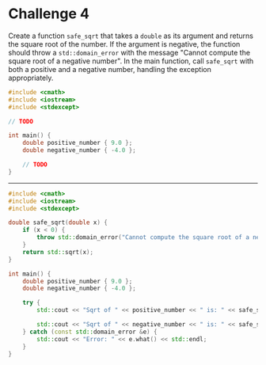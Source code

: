 # Challenge 4

Create a function `safe_sqrt` that takes a `double` as its argument and returns the square root of the number. If the argument is negative, the function should throw a `std::domain_error` with the message "Cannot compute the square root of a negative number". In the main function, call `safe_sqrt` with both a positive and a negative number, handling the exception appropriately.

```cpp
#include <cmath>
#include <iostream>
#include <stdexcept>

// TODO

int main() {
    double positive_number { 9.0 };
    double negative_number { -4.0 };

    // TODO
}
```

---

```cpp
#include <cmath>
#include <iostream>
#include <stdexcept>

double safe_sqrt(double x) {
    if (x < 0) {
        throw std::domain_error("Cannot compute the square root of a negative number");
    }
    return std::sqrt(x);
}

int main() {
    double positive_number { 9.0 };
    double negative_number { -4.0 };

    try {
        std::cout << "Sqrt of " << positive_number << " is: " << safe_sqrt(positive_number) << std::endl;

        std::cout << "Sqrt of " << negative_number << " is: " << safe_sqrt(negative_number) << std::endl;
    } catch (const std::domain_error &e) {
        std::cout << "Error: " << e.what() << std::endl;
    }
}
```
